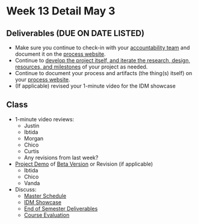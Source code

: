 # Week 13 Detail May 3

## Deliverables \(DUE ON DATE LISTED\)

* Make sure you continue to check-in with your [accountability team](../assignments/accountability_partner.md) and document it on the [process website](../website.md).
* Continue to [develop the project itself, and iterate the research, design, resources, and milestones](../project_plan/) of your project as needed.
* Continue to document your process and artifacts \(the thing\(s\) itself\) on your [process website](../website.md).
* \(If applicable\) revised your 1-minute video for the IDM showcase

## Class

* 1-minute video reviews:
  * Justin
  * Ibtida
  * Morgan
  * Chico
  * Curtis
  * Any revisions from last week?
* [Project Demo](../critiques-demos-presentations-and-exhibition/project_demo.md) of [Beta Version](../project_plan/project_versions.md) or Revision \(if applicable\)
  * Ibtida
  * Chico
  * Vanda
* Discuss: 
  * [Master Schedule](./)
  * [IDM Showcase ](../critiques-demos-presentations-and-exhibition/idm_showcase.md)
  * [End of Semester Deliverables](../end_of_semester_deliverables/)
  * [Course Evaluation](../assignments/course_evaluation.md)

